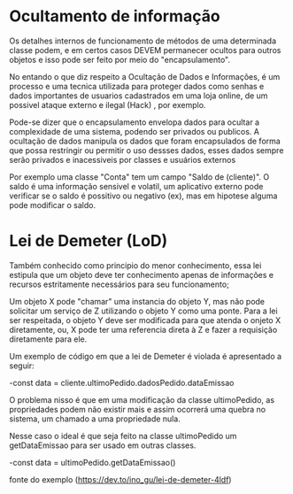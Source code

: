 # Ocultamento de informação


Os detalhes internos de funcionamento de métodos de uma determinada classe podem, e em certos casos DEVEM permanecer ocultos para outros objetos e isso pode ser feito por meio do "encapsulamento". 

No entando o que diz respeito a Ocultação de Dados e Informações, é um processo e uma tecnica utilizada para proteger dados como senhas e dados importantes de usuarios cadastrados em uma loja online, de um possivel ataque externo e ilegal (Hack) , por exemplo.

Pode-se dizer  que o encapsulamento envelopa dados para ocultar a complexidade de uma sistema, podendo ser privados ou publicos.
A ocultação de dados manipula os dados que foram encapsulados de forma que possa restringir ou permitir o uso dessses dados, esses dados sempre serão privados e inacessiveis por classes e usuários externos

Por exemplo uma classe "Conta" tem um campo "Saldo de (cliente)". O saldo é uma informação sensivel e volatil, um aplicativo externo pode verificar se o saldo é possitivo ou negativo (ex), mas em hipotese alguma pode modificar o saldo.



# Lei de Demeter (LoD)

Também conhecido como principio do menor conhecimento, essa lei estipula que um objeto deve ter conhecimento apenas de informações e recursos estritamente necessários para seu funcionamento;

Um objeto X pode "chamar" uma instancia do objeto Y, mas não pode solicitar um serviço de Z utilizando o objeto Y como uma ponte. Para a lei ser respeitada, o objeto Y deve ser modificada para que atenda o onjeto X diretamente, ou, X pode ter uma referencia direta à Z e fazer a requisição diretamente para ele.

Um exemplo de código em que a lei de Demeter é violada é apresentado a seguir:

-const data = cliente.ultimoPedido.dadosPedido.dataEmissao

O problema nisso é que em uma modificação da classe ultimoPedido, as propriedades podem não existir mais e assim ocorrerá uma quebra no sistema, um chamado a uma propriedade nula.

Nesse caso o ideal é que seja feito na classe ultimoPedido um getDataEmissao para ser usado em outras classes.

-const data = ultimoPedido.getDataEmissao()


fonte do exemplo (https://dev.to/ino_gu/lei-de-demeter-4ldf)
